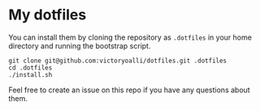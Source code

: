 # My dotfiles

You can install them by cloning the repository as `.dotfiles` in your home directory and running the bootstrap script.

```
git clone git@github.com:victoryoalli/dotfiles.git .dotfiles
cd .dotfiles
./install.sh
```

Feel free to create an issue on this repo if you have any questions about them.

